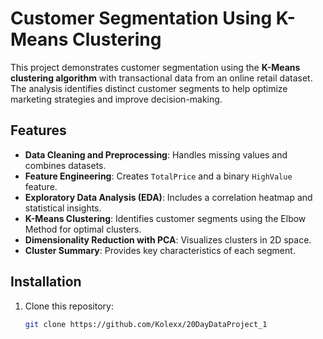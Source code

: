 # Customer Segmentation Using K-Means Clustering
This project demonstrates customer segmentation using the **K-Means clustering algorithm** with transactional data from an online retail dataset. The analysis identifies distinct customer segments to help optimize marketing strategies and improve decision-making.

## Features

- **Data Cleaning and Preprocessing**: Handles missing values and combines datasets.
- **Feature Engineering**: Creates `TotalPrice` and a binary `HighValue` feature.
- **Exploratory Data Analysis (EDA)**: Includes a correlation heatmap and statistical insights.
- **K-Means Clustering**: Identifies customer segments using the Elbow Method for optimal clusters.
- **Dimensionality Reduction with PCA**: Visualizes clusters in 2D space.
- **Cluster Summary**: Provides key characteristics of each segment.



## Installation

1. Clone this repository:
   ```bash
   git clone https://github.com/Kolexx/20DayDataProject_1

